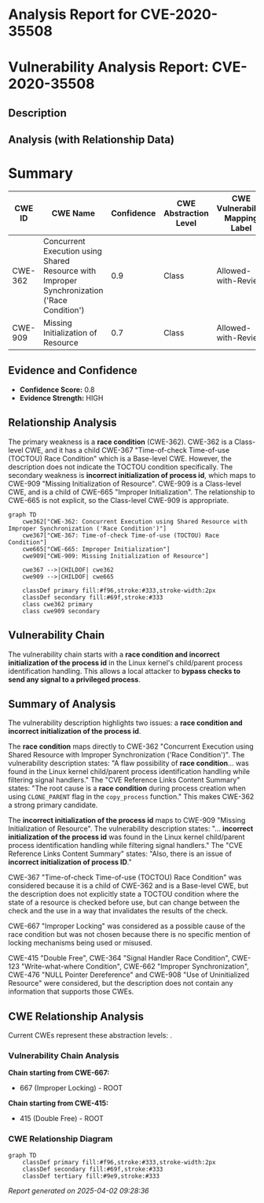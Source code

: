 # Analysis Report for CVE-2020-35508

# Vulnerability Analysis Report: CVE-2020-35508

## Description



## Analysis (with Relationship Data)

# Summary
| CWE ID | CWE Name | Confidence | CWE Abstraction Level | CWE Vulnerability Mapping Label | CWE-Vulnerability Mapping Notes |
|---|---|---|---|---|---|
| CWE-362 | Concurrent Execution using Shared Resource with Improper Synchronization ('Race Condition') | 0.9 | Class | Allowed-with-Review | Primary CWE |
| CWE-909 | Missing Initialization of Resource | 0.7 | Class | Allowed-with-Review | Secondary CWE |

## Evidence and Confidence

*   **Confidence Score:** 0.8
*   **Evidence Strength:** HIGH

## Relationship Analysis
The primary weakness is a **race condition** (CWE-362). CWE-362 is a Class-level CWE, and it has a child CWE-367 "Time-of-check Time-of-use (TOCTOU) Race Condition" which is a Base-level CWE. However, the description does not indicate the TOCTOU condition specifically. The secondary weakness is **incorrect initialization of process id**, which maps to CWE-909 "Missing Initialization of Resource". CWE-909 is a Class-level CWE, and is a child of CWE-665 "Improper Initialization". The relationship to CWE-665 is not explicit, so the Class-level CWE-909 is appropriate.

```mermaid
graph TD
    cwe362["CWE-362: Concurrent Execution using Shared Resource with Improper Synchronization ('Race Condition')"]
    cwe367["CWE-367: Time-of-check Time-of-use (TOCTOU) Race Condition"]
    cwe665["CWE-665: Improper Initialization"]
    cwe909["CWE-909: Missing Initialization of Resource"]

    cwe367 -->|CHILDOF| cwe362
    cwe909 -->|CHILDOF| cwe665

    classDef primary fill:#f96,stroke:#333,stroke-width:2px
    classDef secondary fill:#69f,stroke:#333
    class cwe362 primary
    class cwe909 secondary
```

## Vulnerability Chain
The vulnerability chain starts with a **race condition and incorrect initialization of the process id** in the Linux kernel's child/parent process identification handling. This allows a local attacker to **bypass checks to send any signal to a privileged process**.

## Summary of Analysis
The vulnerability description highlights two issues: a **race condition and incorrect initialization of the process id**.

The **race condition** maps directly to CWE-362 "Concurrent Execution using Shared Resource with Improper Synchronization ('Race Condition')". The vulnerability description states: "A flaw possibility of **race condition**... was found in the Linux kernel child/parent process identification handling while filtering signal handlers." The "CVE Reference Links Content Summary" states: "The root cause is a **race condition** during process creation when using `CLONE_PARENT` flag in the `copy_process` function." This makes CWE-362 a strong primary candidate.

The **incorrect initialization of the process id** maps to CWE-909 "Missing Initialization of Resource". The vulnerability description states: "... **incorrect initialization of the process id** was found in the Linux kernel child/parent process identification handling while filtering signal handlers." The "CVE Reference Links Content Summary" states: "Also, there is an issue of **incorrect initialization of process ID**."

CWE-367 "Time-of-check Time-of-use (TOCTOU) Race Condition" was considered because it is a child of CWE-362 and is a Base-level CWE, but the description does not explicitly state a TOCTOU condition where the state of a resource is checked before use, but can change between the check and the use in a way that invalidates the results of the check.

CWE-667 "Improper Locking" was considered as a possible cause of the race condition but was not chosen because there is no specific mention of locking mechanisms being used or misused.

CWE-415 "Double Free", CWE-364 "Signal Handler Race Condition", CWE-123 "Write-what-where Condition", CWE-662 "Improper Synchronization", CWE-476 "NULL Pointer Dereference" and CWE-908 "Use of Uninitialized Resource" were considered, but the description does not contain any information that supports those CWEs.


## CWE Relationship Analysis

Current CWEs represent these abstraction levels: .


### Vulnerability Chain Analysis

**Chain starting from CWE-667:**
- 667 (Improper Locking) - ROOT


**Chain starting from CWE-415:**
- 415 (Double Free) - ROOT



### CWE Relationship Diagram

```mermaid
graph TD
    classDef primary fill:#f96,stroke:#333,stroke-width:2px
    classDef secondary fill:#69f,stroke:#333
    classDef tertiary fill:#9e9,stroke:#333
```



*Report generated on 2025-04-02 09:28:36*
